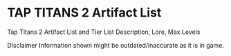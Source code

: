 # TAP TITANS 2 Artifact List


Tap Titans 2
Artifact List and Tier List
Description, Lore, Max Levels

Disclaimer
Information shown might be outdated/inaccurate as it is in game.
